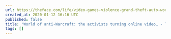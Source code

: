 ```yaml
---
url: https://theface.com/life/video-games-violence-grand-theft-auto-world-of-warcraft-americas-army-joseph-delappe
created_at: 2020-01-12 16:16 UTC
published: false
title: 'World of anti-Warcraft: the activists turning online video… - The Face'
tags: []
---
```



